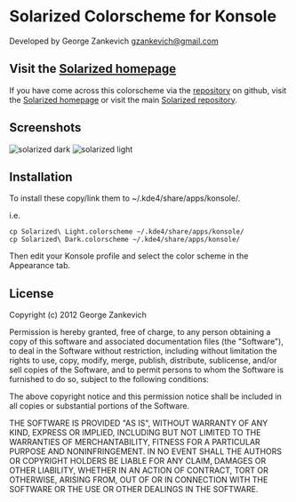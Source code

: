 Solarized Colorscheme for Konsole
=================================================

Developed by George Zankevich <gzankevich@gmail.com>

Visit the [Solarized homepage]
------------------------------

If you have come across this colorscheme via the [repository] on 
github, visit the [Solarized homepage] or visit the main
[Solarized repository].

[repository]: https://github.com/rcarmo/textwrangler-bbedit-solarized
[Solarized homepage]:   http://ethanschoonover.com/solarized
[Solarized repository]: https://github.com/altercation/solarized

Screenshots
-----------

![solarized dark](https://raw.github.com/gzankevich/konsole-colors-solarized/master/img/solarized-dark.png)
![solarized light](https://raw.github.com/gzankevich/konsole-colors-solarized/master/img/solarized-light.png)

Installation
------------

To install these copy/link them to ~/.kde4/share/apps/konsole/.

i.e.

    cp Solarized\ Light.colorscheme ~/.kde4/share/apps/konsole/
    cp Solarized\ Dark.colorscheme ~/.kde4/share/apps/konsole/

Then edit your Konsole profile and select the color scheme in the Appearance tab.

License
-------
Copyright (c) 2012 George Zankevich

Permission is hereby granted, free of charge, to any person obtaining a copy
of this software and associated documentation files (the "Software"), to deal
in the Software without restriction, including without limitation the rights
to use, copy, modify, merge, publish, distribute, sublicense, and/or sell
copies of the Software, and to permit persons to whom the Software is
furnished to do so, subject to the following conditions:

The above copyright notice and this permission notice shall be included in
all copies or substantial portions of the Software.

THE SOFTWARE IS PROVIDED "AS IS", WITHOUT WARRANTY OF ANY KIND, EXPRESS OR
IMPLIED, INCLUDING BUT NOT LIMITED TO THE WARRANTIES OF MERCHANTABILITY,
FITNESS FOR A PARTICULAR PURPOSE AND NONINFRINGEMENT. IN NO EVENT SHALL THE
AUTHORS OR COPYRIGHT HOLDERS BE LIABLE FOR ANY CLAIM, DAMAGES OR OTHER
LIABILITY, WHETHER IN AN ACTION OF CONTRACT, TORT OR OTHERWISE, ARISING FROM,
OUT OF OR IN CONNECTION WITH THE SOFTWARE OR THE USE OR OTHER DEALINGS IN
THE SOFTWARE.

